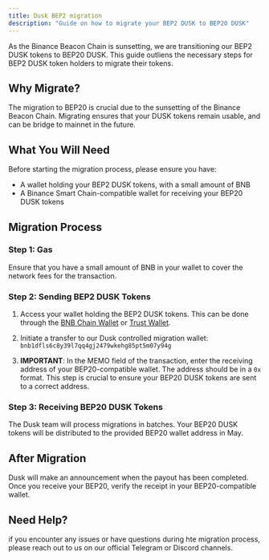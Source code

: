 ```yaml
---
title: Dusk BEP2 migration
description: "Guide on how to migrate your BEP2 DUSK to BEP20 DUSK"
---
```


As the Binance Beacon Chain is sunsetting, we are transitioning our BEP2 DUSK tokens to BEP20 DUSK. This guide outliens the necessary steps for BEP2 DUSK token holders to migrate their tokens.

## Why Migrate?

The migration to BEP20 is crucial due to the sunsetting of the Binance Beacon Chain. Migrating ensures that your DUSK tokens remain usable, and can be bridge to mainnet in the future.

## What You Will Need

Before starting the migration process, please ensure you have:

* A wallet holding your BEP2 DUSK tokens, with a small amount of BNB
* A Binance Smart Chain-compatible wallet for receiving your BEP20 DUSK tokens

## Migration Process

### Step 1: Gas

Ensure that you have a small amount of BNB in your wallet to cover the network fees for the transaction.

### Step 2: Sending BEP2 DUSK Tokens

1. Access your wallet holding the BEP2 DUSK tokens. This can be done through the [BNB Chain Wallet](https://www.bnbchain.org/en/binance-wallet) or [Trust Wallet](https://trustwallet.com/).

2. Initiate a transfer to our Dusk controlled migration wallet: `bnb1dfls6c8y39l7qq4gj2479wkehg85pt5m07y94g`

3. **IMPORTANT**: In the MEMO field of the transaction, enter the receiving address of your BEP20-compatible wallet. The address should be in a `0x` format. This step is crucial to ensure your BEP20 DUSK tokens are sent to a correct address.

### Step 3: Receiving BEP20 DUSK Tokens 

The Dusk team will process migrations in batches. Your BEP20 DUSK tokens will be distributed to the provided BEP20 wallet address in May.

## After Migration

Dusk will make an announcement when the payout has been completed. Once you receive your BEP20, verify the receipt in your BEP20-compatible wallet.

## Need Help?

if you encounter any issues or have questions during hte migration process, please reach out to us on our official Telegram or Discord channels.